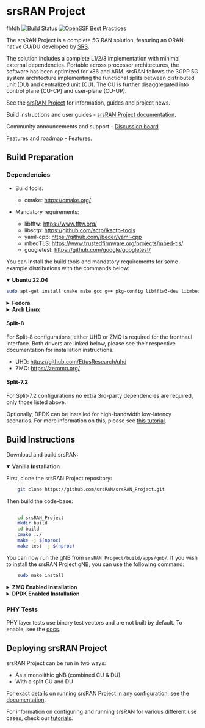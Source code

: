 srsRAN Project
==============
fhfdh
[![Build Status](https://github.com/srsran/srsRAN_Project/actions/workflows/ccpp.yml/badge.svg?branch=main)](https://github.com/srsran/srsRAN_Project/actions/workflows/ccpp.yml)
[![OpenSSF Best Practices](https://www.bestpractices.dev/projects/7868/badge)](https://www.bestpractices.dev/projects/7868)

The srsRAN Project is a complete 5G RAN solution, featuring an ORAN-native CU/DU developed by [SRS](http://www.srs.io).

The solution includes a complete L1/2/3 implementation with minimal external dependencies. Portable across processor architectures, the software has been optimized for x86 and ARM. srsRAN follows the 3GPP 5G system architecture implementing the functional splits between distributed unit (DU) and centralized unit (CU). The CU is further disaggregated into control plane (CU-CP) and user-plane (CU-UP).

See the [srsRAN Project](https://www.srsran.com/) for information, guides and project news.

Build instructions and user guides - [srsRAN Project documentation](https://docs.srsran.com/projects/project).

Community announcements and support - [Discussion board](https://www.github.com/srsran/srsran_project/discussions).

Features and roadmap - [Features](https://docs.srsran.com/projects/project/en/latest/general/source/2_features_and_roadmap.html).

Build Preparation
-----------------

### Dependencies

* Build tools:
  * cmake:               <https://cmake.org/>
  
* Mandatory requirements:
  * libfftw:             <https://www.fftw.org/>
  * libsctp:             <https://github.com/sctp/lksctp-tools>
  * yaml-cpp:            <https://github.com/jbeder/yaml-cpp>
  * mbedTLS:             <https://www.trustedfirmware.org/projects/mbed-tls/>
  * googletest:          <https://github.com/google/googletest/>

You can install the build tools and mandatory requirements for some example distributions with the commands below:

<details open>
<summary><strong>Ubuntu 22.04</strong></summary>

```bash
sudo apt-get install cmake make gcc g++ pkg-config libfftw3-dev libmbedtls-dev libsctp-dev libyaml-cpp-dev libgtest-dev
```

</details>
<details>
<summary><strong>Fedora</strong></summary>

```bash
sudo yum install cmake make gcc gcc-c++ fftw-devel lksctp-tools-devel yaml-cpp-devel mbedtls-devel gtest-devel
```

</details>
<details>
<summary><strong>Arch Linux</strong></summary>

```bash
sudo pacman -S cmake make base-devel fftw mbedtls yaml-cpp lksctp-tools gtest
```

</details>

#### Split-8

For Split-8 configurations, either UHD or ZMQ is required for the fronthaul interface. Both drivers are linked below, please see their respective documentation for installation instructions.

* UHD:                 <https://github.com/EttusResearch/uhd>
* ZMQ:                 <https://zeromq.org/>

#### Split-7.2

For Split-7.2 configurations no extra 3rd-party dependencies are required, only those listed above.

Optionally, DPDK can be installed for high-bandwidth low-latency scenarios. For more information on this, please see [this tutorial](https://docs.srsran.com/projects/project/en/latest/tutorials/source/dpdk/source/index.html#).

Build Instructions
------------------

Download and build srsRAN:

<details open>
<summary><strong>Vanilla Installation</strong></summary>

First, clone the srsRAN Project repository:

```bash
    git clone https://github.com/srsRAN/srsRAN_Project.git
```

Then build the code-base:

```bash

    cd srsRAN_Project
    mkdir build
    cd build
    cmake ../ 
    make -j $(nproc)
    make test -j $(nproc)
```

You can now run the gNB from ``srsRAN_Project/build/apps/gnb/``. If you wish to install the srsRAN Project gNB, you can use the following command:

```bash
    sudo make install
```

</details>

<details>
<summary><strong>ZMQ Enabled Installation</strong></summary>

Once ZMQ has been installed you will need build of srsRAN Project with the correct flags to enable the use of ZMQ.

The following commands can be used to clone and build srsRAN Project from source. The relevant flags are added to the ``cmake`` command to enable the use of ZMQ:

```bash
git clone https://github.com/srsran/srsRAN_Project.git
cd srsRAN_Project
mkdir build
cd build
cmake ../ -DENABLE_EXPORT=ON -DENABLE_ZEROMQ=ON
make -j $(nproc)
make test -j $(nproc)
```

Pay extra attention to the cmake console output. Make sure you read the following line to ensure ZMQ has been correctly detected by srsRAN:

```bash
...
-- FINDING ZEROMQ.
-- Checking for module 'ZeroMQ'
--   No package 'ZeroMQ' found
-- Found libZEROMQ: /usr/local/include, /usr/local/lib/libzmq.so
...
```

</details>

<details>
<summary><strong>DPDK Enabled Installation</strong></summary>

Once DPDK has been installed and configured you will need to create a clean build of srsRAN Project to enable the use of DPDK.

If you have not done so already, download the code-base with the following command:

```bash
git clone https://github.com/srsRAN/srsRAN_Project.git
```

Then build the code-base, making sure to include the correct flags when running cmake:

```bash
cd srsRAN_Project
mkdir build
cd build
cmake ../ -DENABLE_DPDK=True -DASSERT_LEVEL=MINIMAL
make -j $(nproc)
make test -j $(nproc)
```

</details>

### PHY Tests

PHY layer tests use binary test vectors and are not built by default. To enable, see the [docs](https://docs.srsran.com/projects/project/en/latest/user_manuals/source/installation.html).

Deploying srsRAN Project
------------------------

srsRAN Project can be run in two ways:

* As a monolithic gNB (combined CU & DU)
* With a split CU and DU

For exact details on running srsRAN Project in any configuration, see [the documentation](https://docs.srsran.com/projects/project/en/latest/user_manuals/source/running.html).

For information on configuring and running srsRAN for various different use cases,  check our [tutorials](https://docs.srsran.com/projects/project/en/latest/tutorials/source/index.html).
